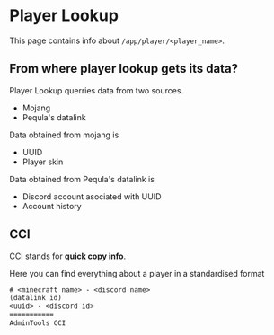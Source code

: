 # Player Lookup
This page contains info about `/app/player/<player_name>`.

## From where player lookup gets its data?
Player Lookup querries data from two sources.
- Mojang
- Pequla's datalink

Data obtained from mojang is
- UUID
- Player skin

Data obtained from Pequla's datalink is
- Discord account asociated with UUID
- Account history

## CCI
CCI stands for **quick copy info**.

Here you can find everything about a player in a standardised format
```txt
# <minecraft name> - <discord name>
(datalink id)
<uuid> - <discord id>
===========
AdminTools CCI
```
